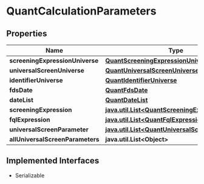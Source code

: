

# QuantCalculationParameters


## Properties

Name | Type | Description | Notes
------------ | ------------- | ------------- | -------------
**screeningExpressionUniverse** | [**QuantScreeningExpressionUniverse**](QuantScreeningExpressionUniverse.md) |  |  [optional]
**universalScreenUniverse** | [**QuantUniversalScreenUniverse**](QuantUniversalScreenUniverse.md) |  |  [optional]
**identifierUniverse** | [**QuantIdentifierUniverse**](QuantIdentifierUniverse.md) |  |  [optional]
**fdsDate** | [**QuantFdsDate**](QuantFdsDate.md) |  |  [optional]
**dateList** | [**QuantDateList**](QuantDateList.md) |  |  [optional]
**screeningExpression** | [**java.util.List&lt;QuantScreeningExpression&gt;**](QuantScreeningExpression.md) |  |  [optional]
**fqlExpression** | [**java.util.List&lt;QuantFqlExpression&gt;**](QuantFqlExpression.md) |  |  [optional]
**universalScreenParameter** | [**java.util.List&lt;QuantUniversalScreenParameter&gt;**](QuantUniversalScreenParameter.md) |  |  [optional]
**allUniversalScreenParameters** | **java.util.List&lt;Object&gt;** |  |  [optional]


## Implemented Interfaces

* Serializable


